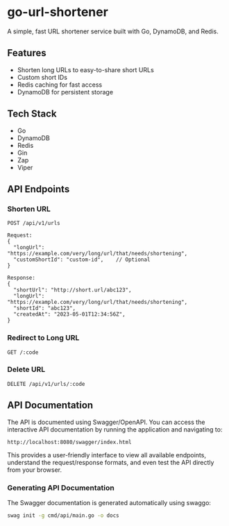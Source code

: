 # go-url-shortener

A simple, fast URL shortener service built with Go, DynamoDB, and Redis.

## Features

- Shorten long URLs to easy-to-share short URLs
- Custom short IDs
- Redis caching for fast access
- DynamoDB for persistent storage

## Tech Stack

- Go
- DynamoDB
- Redis
- Gin
- Zap
- Viper


## API Endpoints

### Shorten URL
```
POST /api/v1/urls

Request:
{
  "longUrl": "https://example.com/very/long/url/that/needs/shortening",
  "customShortId": "custom-id",    // Optional
}

Response:
{
  "shortUrl": "http://short.url/abc123",
  "longUrl": "https://example.com/very/long/url/that/needs/shortening",
  "shortId": "abc123",
  "createdAt": "2023-05-01T12:34:56Z",
}
```

### Redirect to Long URL
```
GET /:code
```


### Delete URL
```
DELETE /api/v1/urls/:code
```

## API Documentation

The API is documented using Swagger/OpenAPI. You can access the interactive API documentation by running the application and navigating to:

```
http://localhost:8080/swagger/index.html
```

This provides a user-friendly interface to view all available endpoints, understand the request/response formats, and even test the API directly from your browser.

### Generating API Documentation

The Swagger documentation is generated automatically using swaggo:

```bash
swag init -g cmd/api/main.go -o docs
```
